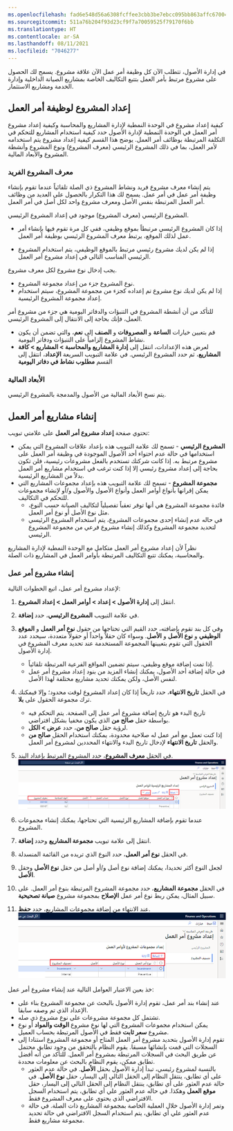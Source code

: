 ```yaml
---
ms.openlocfilehash: fad6e548d56a6308fcffee3cbb3be7ebcc095bb863affc6700474cbcc7f2330f
ms.sourcegitcommit: 511a76b204f93d23cf9f7a70059525f79170f6bb
ms.translationtype: HT
ms.contentlocale: ar-SA
ms.lasthandoff: 08/11/2021
ms.locfileid: "7046277"
---
```

في إدارة الأصول، تتطلب الآن كل وظيفة أمر عمل الآن علاقة مشروع. يسمح لك الحصول على مشروع مرتبط بأمر العمل بتتبع التكاليف الخاصة بمشاريع الصيانة الداخلية وإدارة الخدمة ومشاريع الاستثمار. 

## <a name="project-setup-for-a-work-order-job"></a>إعداد المشروع لوظيفة أمر العمل
كيفية إعداد مشروع في الوحدة النمطية لإدارة المشاريع والمحاسبة وكيفية إعداد مشروع أمر العمل في الوحدة النمطية لإدارة الأصول حدد كيفية استخدام المشاريع للتحكم في التكلفة المرتبطة بوظائف أمر العمل. يوضح هذا القسم كيفية إعداد مشروع يتم استخدامه لأمر العمل، بما في ذلك المشروع الرئيسي (معرف المشروع) ونوع المشروع وأنشطة المشروع والأبعاد المالية.

### <a name="unique-project-id"></a>معرف المشروع الفريد
يتم إنشاء معرف مشروع فريد ونشاط المشروع ذي الصلة تلقائياً عندما تقوم بإنشاء وظيفة أمر عمل في أمر عمل. يسمح لك هذا التكرار بالحصول على العديد من وظائف أمر العمل المرتبطة بنفس الأصل ومعرف مشروع واحد لكل أصل في أمر العمل. 
  
المشروع الرئيسي (معرف المشروع) موجود في إعداد المشروع الرئيسي.

- إذا كان المشروع الرئيسي مرتبطاً بموقع وظيفي، ففي كل مرة تقوم فيها بإنشاء أمر عمل لذلك الموقع، يرتبط معرف المشروع الرئيسي بوظيفة أمر العمل. 

- إذا لم يكن لديك مشروع رئيسي مرتبط بالموقع الوظيفي، يتم استخدام المشروع الرئيسي المناسب التالي في إعداد مشروع أمر العمل.
        
يجب إدخال نوع مشروع لكل معرف مشروع. 

- نوع المشروع جزء من إعداد مجموعة المشروع. 
- إذا لم يكن لديك نوع مشروع تم إعداده كجزء من مجموعة المشروع، سيتم استخدام إعداد مجموعة المشروع الرئيسية.
 
للتأكد من أن أنشطة المشروع في التنبؤات والدفاتر اليومية هي جزء من مشروع أمر العمل، فإنك بحاجة إلى الانتقال إلى المشروع الرئيسي. 
- قم بتعيين خيارات **الساعة** و **المصروفات** و **الصنف** إلى **نعم**، والتي تضمن أن يكون نشاط المشروع إلزامياً على التنبؤات ودفاتر اليومية. 
- لعرض هذه الإعدادات، انتقل إلى **إدارة المشاريع والمحاسبة > المشاريع > كافة المشاريع**، ثم حدد المشروع الرئيسي. في علامة التبويب السريعة **الإعداد**، انتقل إلى القسم **مطلوب نشاط في دفاتر اليومية**
    
### <a name="financial-dimensions"></a>الأبعاد المالية

يتم نسخ الأبعاد المالية من الأصول والمدمجة بالمشروع الرئيسي.
 
## <a name="create-work-order-projects"></a>إنشاء مشاريع أمر العمل
تحتوي صفحة **إعداد مشروع أمر العمل** على علامتي تبويب: 

- **المشروع الرئيسي** - تسمح لك علامة التبويب هذه بإعداد علاقات المشروع التي يمكن استخدامها في حالة عدم احتواء أحد الأصول الموجودة في وظيفة أمر العمل على مشروع مرتبط به. إذا كانت شركتك تستخدم بالفعل مشروعات رئيسية، فلن تكون بحاجة إلى إعداد مشروع رئيسي إلا إذا كنت ترغب في استخدام مشاريع أمر العمل بدلاً من المشاريع الرئيسية.
- **مجموعة المشروع** - تسمح لك علامة التبويب هذه بإعداد مجموعات المشاريع التي يمكن إقرانها بأنواع أوامر العمل وأنواع الأصول والأصول و/أو لإنشاء مجموعات للتحكم في التكاليف.
    - فائدة مجموعة المشروع هي أنها توفر تعقباً تفصيلياً لتكاليف الصيانة حسب النوع، مثل نوع الأصل أو نوع أمر العمل.
    - في حاله عدم إنشاء إحدى مجموعات المشروع، يتم استخدام المشروع الرئيسي لتحديد مجموعة المشروع وكذلك إنشاء مشروع فرعي من مجموعة المشروع الرئيسي.

نظراً لأن إعداد مشروع أمر العمل متكامل مع الوحدة النمطية لإدارة المشاريع والمحاسبة، يمكنك تتبع التكاليف المرتبطة بأوامر العمل في المشاريع ذات الصلة. 

### <a name="create-a-work-order-project"></a>إنشاء مشروع أمر عمل
لإعداد مشروع أمر عمل، اتبع الخطوات التالية:

1.  انتقل إلى **إدارة الأصول > إعداد > أوامر العمل > إعداد المشروع**.
2.  في علامة التبويب **المشروع الرئيسي**، حدد **إضافة**.
3.  وفي كل بند تقوم بإضافته، حدد القيم التي تحتاجها من حقول **نوع أمر العمل** و **الموقع الوظيفي** و **نوع الأصل** و **الأصل**. وسواء كان حقلاً واحداً أو حقولاً متعددة، سيحدد عدد الحقول التي تقوم بتعيينها المجموعة المستخدمة عند تحديد معرف المشروع في إدارة الأصول.
    - إذا تمت إضافة موقع وظيفي، سيتم تضمين المواقع الفرعية المرتبطة تلقائياً. 
    - في حالة إضافة أحد الأصول، يمكنك إنشاء المزيد من بنود إعداد مشروع أمر عمل لنفس الأصل، ولكن يمكنك تحديد مشاريع مختلفة لهذا الأصل.
4.  في الحقل **تاريخ الانتهاء**، حدد تاريخاً إذا كان إعداد المشروع لوقت محدود؛ وإلا فيمكنك ترك مجموعة الحقول على **بلا**.
    - تاريخ البدء هو تاريخ إضافة مشروع أمر عمل إلى الصفحة. يتم التحكم فيه بواسطة حقل **صالح من** الذي يكون مخفيا بشكل افتراضي. 
    - لرؤية حقل **صالح من**، حدد **عرض > الكل**. 
    - إذا كنت تعمل مع أمر عمل له صلاحية محدودة، يمكنك استخدام الحقل **صالح من** والحقل **تاريخ الانتهاء** لإدخال تاريخ البدء والانتهاء المحددين لمشروع أمر العمل.
5.  في الحقل **معرف المشروع**، حدد المشروع المرتبط بإعداد البند.
    ![لقطة شاشة لعلامة التبويب الخاصة بالمشروع الرئيسي في الصفحة إعداد مشروع أمر العمل.](../media/work-order-project-setup-ssm.png)

6.  عندما تقوم بإضافة المشاريع الرئيسية التي تحتاجها، يمكنك إنشاء مجموعات المشروع.
7.  انتقل إلى علامة تبويب **مجموعة المشاريع** وحدد **إضافة**.
8.  في الحقل **نوع أمر العمل**، حدد النوع الذي تريده من القائمة المنسدلة.
9.  لجعل النوع أكثر تحديدا، يمكنك إضافة نوع أصل و/أو أصل من حقل **نوع الأصل** وحقل **الأصل**. 
10. في الحقل **مجموعة المشاريع**، حدد مجموعة المشروع المرتبطة بنوع أمر العمل. على سبيل المثال، يمكن ربط نوع أمر عمل **الإصلاح** بمجموعة مشروع **صيانة تصحيحية**. 
11. عند الانتهاء من إضافة مجموعات المشاريع، حدد **حفظ**.
![لقطة شاشة لعلامة التبويب مجموعة المشاريع في الصفحة إعداد مشروع أمر العمل.](../media/project-group-ssm.png)
 

خذ بعين الاعتبار العوامل التالية عند إنشاء مشروع أمر عمل:

- عند إنشاء بند أمر عمل، تقوم إدارة الأصول بالبحث عن مجموعة المشروع بناء على الإعداد الذي تم وصفه سابقا. 
- تشتمل كل مجموعة مشروعات على نوع مشروع ذي صله. 
- يمكن استخدام مجموعات المشروع التي لها نوع مشروع **الوقت والمواد** أو نوع مشروع **سعر ثابت** فقط في الأصول المرتبطة بحساب العميل.
- تقوم إدارة الأصول بتحديد مشروع أمر العمل المتاح أو مجموعة المشروع استنادا إلى السجلات التي قمت بإنشائها مسبقا. يقوم النظام بالتحقق من وجود تطابق محتمل عن طريق البحث في السجلات المرتبطة بمشروع أمر العمل. للتأكد من أنه أفضل تطابق ممكن، يقوم النظام بالبحث عن معلومات محددة. 
    - بالنسبة لمشروع رئيسي، تبدأ إدارة الأصول بحقل **الأصل**. في حالة عدم العثور على أي تطابق، ينتقل النظام إلى الحقل التالي إلى اليسار، حقل **نوع الأصل**. في حالة عدم العثور على أي تطابق، ينتقل النظام إلى الحقل التالي إلى اليسار، حقل **موقع العمل** وهكذا. في حاله عدم العثور علي أي تطابق، يتم استخدام السجل الافتراضي الذي يحتوي على معرف المشروع فقط. 
    - وتمر إدارة الأصول خلال العملية الخاصة بمجموعة المشاريع ذات الصلة. في حالة عدم العثور علي أي تطابق، يتم استخدام السجل الافتراضي في حالة تحديد مجموعة مشاريع فقط.


